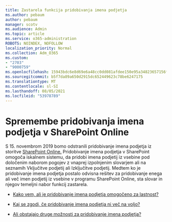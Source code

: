 ```yaml
---
title: Zastarela funkcija pridobivanja imena podjetja
ms.author: pebaum
author: pebaum
manager: scotv
ms.audience: Admin
ms.topic: article
ms.service: o365-administration
ROBOTS: NOINDEX, NOFOLLOW
localization_priority: Normal
ms.collection: Adm_O365
ms.custom:
- "2703"
- "9000759"
ms.openlocfilehash: 15943bdc6e8d69e6a48cc0dd081afdee150e95a34823657156fd9abe111824d5
ms.sourcegitcommit: b5f7da89a650d2915dc652449623c78be6247175
ms.translationtype: MT
ms.contentlocale: sl-SI
ms.lasthandoff: 08/05/2021
ms.locfileid: "53978789"
---
```

# <a name="changes-to-company-name-extraction-in-sharepoint-online"></a>Spremembe pridobivanja imena podjetja v SharePoint Online

S 15. novembrom 2019 bomo odstranili pridobivanje imena podjetja iz storitve [SharePoint Online.](https://docs.microsoft.com/sharepoint/changes-to-company-name-extraction-in-sharepoint-online) Pridobivanje imena podjetja v SharePoint omogoča iskalnem sistemu, da pridobi imena podjetij iz vsebine pod določenim naborom pogojev z vnaprej izpolnjenim slovarjem ali na seznamih Vključitve podjetij ali Izključitve podjetij. Medtem ko je pridobivanje imena podjetja postalo odvisna rešitev za pridobivanje enega ali več imen podjetij iz vsebine v programu SharePoint Online, sta slovar in njegov temeljni nabor funkcij zastarela.

- [Kako vem, ali je pridobivanje imena podjetja omogočeno za lastnost?](https://docs.microsoft.com/sharepoint/changes-to-company-name-extraction-in-sharepoint-online#how-do-i-know-if-company-name-extraction-is-enabled-for-a-property)

- [Kaj se zgodi, če pridobivanje imena podjetja ni več na voljo?](https://docs.microsoft.com/sharepoint/changes-to-company-name-extraction-in-sharepoint-online#what-happens-when-company-name-extraction-is-deprecated) 

- [Ali obstajajo druge možnosti za pridobivanje imena podjetja?](https://docs.microsoft.com/sharepoint/changes-to-company-name-extraction-in-sharepoint-online#are-there-alternatives-to-company-name-extraction) 